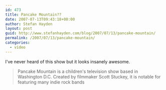 ```yaml
---
id: 473
title: Pancake Mountain??
date: 2007-07-13T09:43:18+00:00
author: Stefan Hayden
layout: post
guid: http://www.stefanhayden.com/blog/2007/07/13/pancake-mountain/
permalink: /2007/07/13/pancake-mountain/
categories:
  - video
---
```

I've never heard of this show but it looks insanely awesome. <blockquote>Pancake Mountain is a children's television show based in Washington D.C. Created by filmmaker Scott Stuckey, it is notable for featuring many indie rock bands</blockquote>

<object width="425" height="350"><param name="movie" value="http://www.youtube.com/v/8AWvtwZ0nY8"></param><param name="wmode" value="transparent"></param><embed src="http://www.youtube.com/v/8AWvtwZ0nY8" type="application/x-shockwave-flash" wmode="transparent" width="425" height="350"></embed></object>